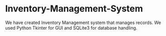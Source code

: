 # Inventory-Management-System
We have created Inventory Management system that manages records. We used Python Tkinter for GUI and SQLite3 for database handling.
